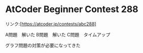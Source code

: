 # AtCoder Beginner Contest 288

リンク:[https://atcoder.jp/contests/abc288]

A問題　解いた
B問題　解いた
C問題　タイムアップ

グラフ問題の対策が必要になってきた
